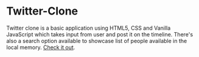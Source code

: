 # Twitter-Clone

Twitter clone is a basic application using HTML5, CSS and Vanilla JavaScript which takes input from user and post it on the timeline.
There's also a search option available to showcase list of people available in the local memory.
[Check it out](https://vigilant-hopper-959dc5.netlify.app/).
